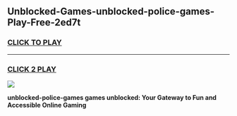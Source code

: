 
## Unblocked-Games-unblocked-police-games-Play-Free-2ed7t
<h3>
<a href="https://premium76.site?title=unblocked-police-games&ref=18A1">CLICK TO PLAY</a></h3>
<hr>

<h3>
<a href="https://premium76.site?title=unblocked-police-games&ref=18A1">CLICK 2 PLAY</a>
  
</h3>

<a href="https://premium76.site?title=unblocked-police-games&ref=18A1"><img src="https://clearcache.store/games.png"></a>


**unblocked-police-games games unblocked: Your Gateway to Fun and Accessible Online Gaming**
